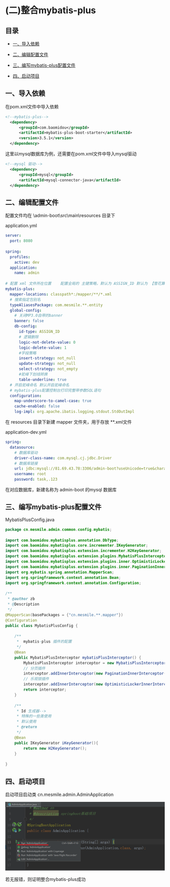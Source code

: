 # (二)整合mybatis-plus

## 目录

*   [一、导入依赖](#一导入依赖)

*   [二、编辑配置文件](#二编辑配置文件)

*   [三、编写mybatis-plus配置文件](#三编写mybatis-plus配置文件)

*   [四、启动项目](#四启动项目)

## 一、导入依赖

在pom.xml文件中导入依赖

```xml
<!--mybatis-plus-->
  <dependency>
      <groupId>com.baomidou</groupId>
      <artifactId>mybatis-plus-boot-starter</artifactId>
      <version>3.5.1</version>
  </dependency>
```

这里以mysql数据库为例，还需要在pom.xml文件中导入mysql驱动

```xml
<!--mysql 驱动-->
  <dependency>
      <groupId>mysql</groupId>
      <artifactId>mysql-connector-java</artifactId>
  </dependency>
```

## 二、编辑配置文件

配置文件均在 \admin-boot\src\main\resources 目录下

application.yml

```yaml
server:
  port: 8080

spring:
  profiles:
    active: dev
  application:
    name: admin
    
# 配置 xml 文件所在位置    配置全局的 主键策略，默认为 ASSIGN_ID 默认为 【雪花算法】 , atuo 自增
mybatis-plus:
  mapper-locations: classpath*:/mapper/**/*.xml
  # 搜索指定包别名
  typeAliasesPackage: com.mesmile.**.entity
  global-config:
    # 关闭MP3.0自带的banner
    banner: false
    db-config:
      id-type: ASSIGN_ID
      # 逻辑删除
      logic-not-delete-value: 0
      logic-delete-value: 1
      #字段策略
      insert-strategy: not_null
      update-strategy: not_null
      select-strategy: not_empty
      #驼峰下划线转换
      table-underline: true
  # 开启驼峰命名 默认开启驼峰命名
  # mybatis-plus配置控制台打印完整带参数SQL语句
  configuration:
    map-underscore-to-camel-case: true
    cache-enabled: false
    log-impl: org.apache.ibatis.logging.stdout.StdOutImpl
```

在 resources 目录下新建 mapper 文件夹，用于存放 \*\*.xml文件

application-dev.yml

```yaml
spring:
  datasource:
    # 数据库驱动
    driver-class-name: com.mysql.cj.jdbc.Driver
    # 数据库链接
    url: jdbc:mysql://81.69.43.78:3306/admin-boot?useUnicode=true&characterEncoding=utf-8&useSSL=false&serverTimezone=GMT%2B8
    username: root
    password: task,.123
```

在对应数据库，新建名称为 admin-boot 的mysql 数据库

## 三、编写mybatis-plus配置文件

MybatisPlusConfig.java

```java
package cn.mesmile.admin.common.config.mybatis;

import com.baomidou.mybatisplus.annotation.DbType;
import com.baomidou.mybatisplus.core.incrementer.IKeyGenerator;
import com.baomidou.mybatisplus.extension.incrementer.H2KeyGenerator;
import com.baomidou.mybatisplus.extension.plugins.MybatisPlusInterceptor;
import com.baomidou.mybatisplus.extension.plugins.inner.OptimisticLockerInnerInterceptor;
import com.baomidou.mybatisplus.extension.plugins.inner.PaginationInnerInterceptor;
import org.mybatis.spring.annotation.MapperScan;
import org.springframework.context.annotation.Bean;
import org.springframework.context.annotation.Configuration;

/**
 * @author zb
 * @Description
 */
@MapperScan(basePackages = {"cn.mesmile.**.mapper"})
@Configuration
public class MybatisPlusConfig {

    /**
     *  mybatis-plus 插件的配置
     */
    @Bean
    public MybatisPlusInterceptor mybatisPlusInterceptor() {
        MybatisPlusInterceptor interceptor = new MybatisPlusInterceptor();
        // 分页插件
        interceptor.addInnerInterceptor(new PaginationInnerInterceptor(DbType.MYSQL));
        // 乐观锁插件
        interceptor.addInnerInterceptor(new OptimisticLockerInnerInterceptor());
        return interceptor;
    }

    /**
     * Id 生成器-->
     * 特殊的一些类使用
     * 默认使用
     * @return
     */
    @Bean
    public IKeyGenerator iKeyGenerator(){
        return new H2KeyGenerator();
    }

}

```

## 四、启动项目

启动项目启动类 cn.mesmile.admin.AdminApplication

![](image/image_zldbzlVuTe.png)

若无报错，则证明整合mybatis-plus成功
